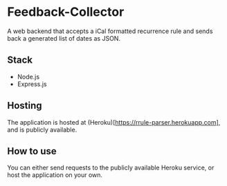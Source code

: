 # Feedback-Collector

A web backend that accepts a iCal formatted recurrence rule and sends back a generated list of dates as JSON.

## Stack

* Node.js
* Express.js

## Hosting

The application is hosted at (Heroku)[https://rrule-parser.herokuapp.com], and is publicly available.

## How to use

You can either send requests to the publicly available Heroku service, or host the application on your own.
